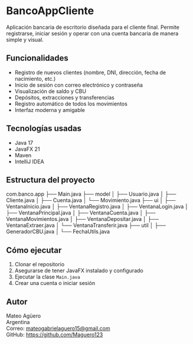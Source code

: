# BancoAppCliente

Aplicación bancaria de escritorio diseñada para el cliente final. Permite registrarse, iniciar sesión y operar con una cuenta bancaria de manera simple y visual.

## Funcionalidades

- Registro de nuevos clientes (nombre, DNI, dirección, fecha de nacimiento, etc.)
- Inicio de sesión con correo electrónico y contraseña
- Visualización de saldo y CBU
- Depósitos, extracciones y transferencias
- Registro automático de todos los movimientos
- Interfaz moderna y amigable

## Tecnologías usadas

- Java 17
- JavaFX 21
- Maven
- IntelliJ IDEA

## Estructura del proyecto

com.banco.app 
├── Main.java 
├── model 
│ ├── Usuario.java 
│ ├── Cliente.java 
│ ├── Cuenta.java 
│ └── Movimiento.java 
├── ui │ 
├── VentanaInicio.java 
│ ├── VentanaRegistro.java 
│ ├── VentanaLogin.java 
│ ├── VentanaPrincipal.java 
│ ├── VentanaCuenta.java 
│ ├── VentanaMovimientos.java 
│ ├── VentanaDepositar.java 
│ ├── VentanaExtraer.java 
│ └── VentanaTransferir.java 
├── util 
│ ├── GeneradorCBU.java 
│ └── FechaUtils.java

## Cómo ejecutar

1. Clonar el repositorio
2. Asegurarse de tener JavaFX instalado y configurado
3. Ejecutar la clase `Main.java`
4. Crear una cuenta o iniciar sesión

## Autor

Mateo Agüero  
Argentina  
Correo: mateogabrielaguero15@gmail.com  
GitHub: https://github.com/Maguero123


